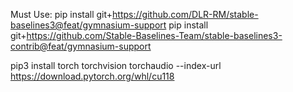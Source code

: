 Must Use:
pip install git+https://github.com/DLR-RM/stable-baselines3@feat/gymnasium-support
pip install git+https://github.com/Stable-Baselines-Team/stable-baselines3-contrib@feat/gymnasium-support

pip3 install torch torchvision torchaudio --index-url https://download.pytorch.org/whl/cu118
